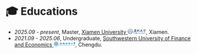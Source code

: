 # 🎓 Educations

- *2025.09 - present*, Master, <a href='https://www.xmu.edu.cn/'>Xiamen University <img src='./images/title/XMU.png' alt="Xiamen University" style="height: 1em;"></a>, Xiamen.
- *2021.09 - 2025.06*, Undergraduate, <a href='https://www.swufe.edu.cn/'>Southwestern University of Finance and Economics <img src='./images/title/SWUFE.png' alt="Southwestern University of Finance and Economics" style="height: 1em;"></a>, Chengdu.
